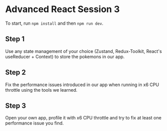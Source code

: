 # Advanced React Session 3

To start, run `npm install` and then `npm run dev`.  

## Step 1

Use any state management of your choice (Zustand, Redux-Toolkit, React's useReducer + Context) to store the pokemons in our app.

## Step 2

Fix the performance issues introduced in our app when running in x6 CPU throttle using the tools we learned.

## Step 3

Open your own app, profile it with x6 CPU throttle and try to fix at least one performance issue you find.
